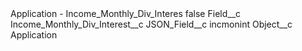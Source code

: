<?xml version="1.0" encoding="UTF-8"?>
<CustomMetadata xmlns="http://soap.sforce.com/2006/04/metadata" xmlns:xsi="http://www.w3.org/2001/XMLSchema-instance" xmlns:xsd="http://www.w3.org/2001/XMLSchema">
    <label>Application - Income_Monthly_Div_Interes</label>
    <protected>false</protected>
    <values>
        <field>Field__c</field>
        <value xsi:type="xsd:string">Income_Monthly_Div_Interest__c</value>
    </values>
    <values>
        <field>JSON_Field__c</field>
        <value xsi:type="xsd:string">incmonint</value>
    </values>
    <values>
        <field>Object__c</field>
        <value xsi:type="xsd:string">Application</value>
    </values>
</CustomMetadata>
